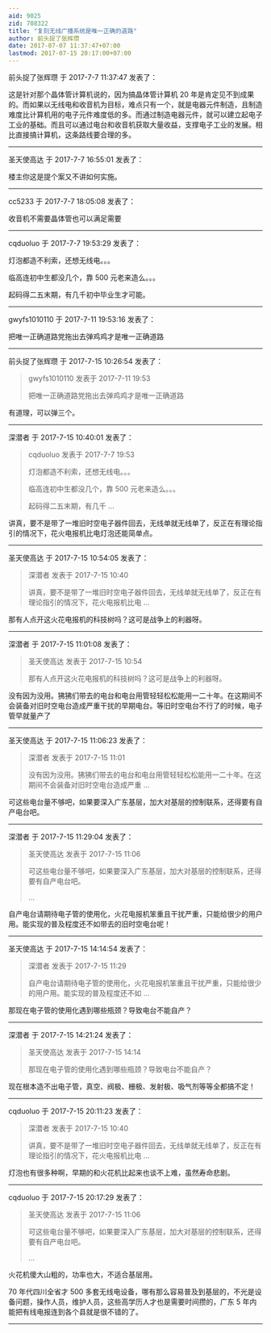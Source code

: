 ```yaml
---
aid: 9025
zid: 708322
title: "复刻无线广播系统是唯一正确的道路"
author: 前头捉了张辉瓒
date: 2017-07-07 11:37:47+07:00
lastmod: 2017-07-15 20:17:00+07:00
---
```


前头捉了张辉瓒 于 2017-7-7 11:37:47 发表了：

这是针对那个晶体管计算机说的，因为搞晶体管计算机 20 年是肯定见不到成果的。而如果以无线电和收音机为目标，难点只有一个，就是电器元件制造，且制造难度比计算机用的电子元件难度低的多。而通过制造电器元件，就可以建立起电子工业的基础。而且可以通过电台和收音机获取大量收益，支撑电子工业的发展。相比直接搞计算机，这条路线要合理的多。

---

圣天使高达 于 2017-7-7 16:55:01 发表了：

楼主你这是提个案又不讲如何实施。

---

cc5233 于 2017-7-7 18:05:08 发表了：

收音机不需要晶体管也可以满足需要

---

cqduoluo 于 2017-7-7 19:53:29 发表了：

灯泡都造不利索，还想无线电。。。

临高连初中生都没几个，靠 500 元老来造么。。。

起码得二五末期，有几千初中毕业生才可能。

---

gwyfs1010110 于 2017-7-11 19:53:16 发表了：

把唯一正确道路党拖出去弹鸡鸡才是唯一正确道路

---

前头捉了张辉瓒 于 2017-7-15 10:26:54 发表了：

> gwyfs1010110 发表于 2017-7-11 19:53
>
> 把唯一正确道路党拖出去弹鸡鸡才是唯一正确道路

有道理，可以弹三个。

---

深潜者 于 2017-7-15 10:40:01 发表了：

> cqduoluo 发表于 2017-7-7 19:53
>
> 灯泡都造不利索，还想无线电。。。
>
> 临高连初中生都没几个，靠 500 元老来造么。。。
>
> 起码得二五末期，有几千 ...

讲真，要不是带了一堆旧时空电子器件回去，无线单就无线单了，反正在有理论指引的情况下，花火电报机比电灯泡还能简单点。

---

圣天使高达 于 2017-7-15 10:54:05 发表了：

> 深潜者 发表于 2017-7-15 10:40
>
> 讲真，要不是带了一堆旧时空电子器件回去，无线单就无线单了，反正在有理论指引的情况下，花火电报机比电 ...

那有人点开这火花电报机的科技树吗？这可是战争上的利器呀。

---

深潜者 于 2017-7-15 11:01:08 发表了：

> 圣天使高达 发表于 2017-7-15 10:54
>
> 那有人点开这火花电报机的科技树吗？这可是战争上的利器呀。

没有因为没用。狒狒们带去的电台和电台用管轻轻松松能用一二十年。在这期间不会装备对旧时空电台造成严重干扰的早期电台。等旧时空电台不行了的时候，电子管早就量产了

---

圣天使高达 于 2017-7-15 11:06:23 发表了：

> 深潜者 发表于 2017-7-15 11:01
>
> 没有因为没用。狒狒们带去的电台和电台用管轻轻松松能用一二十年。在这期间不会装备对旧时空电台造成严重 ...

可这些电台量不够吧，如果要深入广东基层，加大对基层的控制联系，还得要有自产电台吧。

---

深潜者 于 2017-7-15 11:29:04 发表了：

> 圣天使高达 发表于 2017-7-15 11:06
>
> 可这些电台量不够吧，如果要深入广东基层，加大对基层的控制联系，还得要有自产电台吧。
>
> ...

自产电台请期待电子管的使用化，火花电报机笨重且干扰严重，只能给很少的用户用。能实现的普及程度还不如带去的旧时空电台呢！

---

圣天使高达 于 2017-7-15 14:14:54 发表了：

> 深潜者 发表于 2017-7-15 11:29
>
> 自产电台请期待电子管的使用化，火花电报机笨重且干扰严重，只能给很少的用户用。能实现的普及程度还不如 ...

那现在电子管的使用化遇到哪些瓶颈？导致电台不能自产？

---

深潜者 于 2017-7-15 14:21:24 发表了：

> 圣天使高达 发表于 2017-7-15 14:14
>
> 那现在电子管的使用化遇到哪些瓶颈？导致电台不能自产？

现在根本造不出电子管，真空、阀极、栅极、发射极、吸气剂等等全都搞不定！

---

cqduoluo 于 2017-7-15 20:11:23 发表了：

> 深潜者 发表于 2017-7-15 10:40
>
> 讲真，要不是带了一堆旧时空电子器件回去，无线单就无线单了，反正在有理论指引的情况下，花火电报机比电 ...

灯泡也有很多种啊，早期的和火花机比起来也谈不上难，虽然寿命悲剧。

---

cqduoluo 于 2017-7-15 20:17:29 发表了：

> 圣天使高达 发表于 2017-7-15 11:06
>
> 可这些电台量不够吧，如果要深入广东基层，加大对基层的控制联系，还得要有自产电台吧。
>
> ...

火花机傻大山粗的，功率也大，不适合基层用。

70 年代四川全省才 500 多套无线电设备，哪有那么容易普及到基层的，不光是设备问题，操作人员，维护人员，这些高学历人才也是需要时间攒的，广东 5 年内能把有线电报连到各个县就是很不错的了。

---
